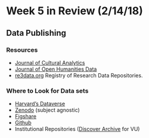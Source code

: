 # Week 5 in Review  (2/14/18)

## Data Publishing  

### Resources

* [Journal of Cultural Analytics](http://culturalanalytics.org)
* [Journal of Open Humanities Data](https://openhumanitiesdata.metajnl.com/)
* [re3data.org](https://www.re3data.org/) Registry of Research Data Repositories. 

### Where to Look for Data sets
	
  * [Harvard’s Dataverse](https://dataverse.harvard.edu/)
  * [Zenodo](https://zenodo.org/) (subject agnostic)
  * [Figshare](https://figshare.com/)
  * [Github](https://github.com/)
  * Institutional Repositories ([Discover Archive](https://discoverarchive.vanderbilt.edu/) for VU)
	
 
  

